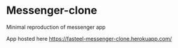 # Messenger-clone
Minimal reproduction of messenger app

App hosted here https://fasteel-messenger-clone.herokuapp.com/